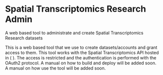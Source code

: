# Spatial Transcriptomics Research Admin

A web based tool to administrate and create Spatial Transcriptomics Research datasets 

This is a web based tool that we use to create datasets/accounts and
grant access to them. This tool works with the Spatial Transcriptomics
API hosted in ( ).
The access is restricted and the authentication is performed
with the OAuth2 protocol.
A manual on how to build and deploy will be added soon.
A manual on how use the tool will be added soon.
